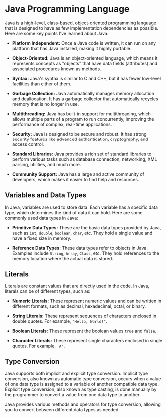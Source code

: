 # Java Programming Language

Java is a high-level, class-based, object-oriented programming language that is designed to have as few implementation dependencies as possible. Here are some key points I've learned about Java:

- **Platform Independent:** Once a Java code is written, it can run on any platform that has Java installed, making it highly portable.

- **Object-Oriented:** Java is an object-oriented language, which means it represents concepts as "objects" that have data fields (attributes) and associated procedures known as methods.

- **Syntax:** Java's syntax is similar to C and C++, but it has fewer low-level facilities than either of them.

- **Garbage Collection:** Java automatically manages memory allocation and deallocation. It has a garbage collector that automatically recycles memory that is no longer in use.

- **Multithreading:** Java has built-in support for multithreading, which allows multiple parts of a program to run concurrently, improving the performance of complex, real-time applications.

- **Security:** Java is designed to be secure and robust. It has strong security features like advanced authentication, cryptography, and access control.

- **Standard Libraries:** Java provides a rich set of standard libraries to perform various tasks such as database connection, networking, XML parsing, utilities, and much more.

- **Community Support:** Java has a large and active community of developers, which makes it easier to find help and resources.

## Variables and Data Types

In Java, variables are used to store data. Each variable has a specific data type, which determines the kind of data it can hold. Here are some commonly used data types in Java:

- **Primitive Data Types:** These are the basic data types provided by Java, such as `int`, `double`, `boolean`, `char`, etc. They hold a single value and have a fixed size in memory.

- **Reference Data Types:** These data types refer to objects in Java. Examples include `String`, `Array`, `Class`, etc. They hold references to the memory location where the actual data is stored.

## Literals

Literals are constant values that are directly used in the code. In Java, literals can be of different types, such as:

- **Numeric Literals:** These represent numeric values and can be written in different formats, such as decimal, hexadecimal, octal, or binary.

- **String Literals:** These represent sequences of characters enclosed in double quotes. For example, `"Hello, World!"`.

- **Boolean Literals:** These represent the boolean values `true` and `false`.

- **Character Literals:** These represent single characters enclosed in single quotes. For example, `'A'`.

## Type Conversion

Java supports both implicit and explicit type conversion. Implicit type conversion, also known as automatic type conversion, occurs when a value of one data type is assigned to a variable of another compatible data type. Explicit type conversion, also known as type casting, is done manually by the programmer to convert a value from one data type to another.

Java provides various methods and operators for type conversion, allowing you to convert between different data types as needed.

